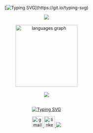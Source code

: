 <div align="center">
  
[![Typing SVG](https://readme-typing-svg.demolab.com?font=Montserrat&weight=700&size=34px&pause=1000&color=FFFFFF&center=true&vCenter=true&width=728&height=41&lines=👋+Olá!+Meu+nome+é+Matheus%2C;👨‍💻+Desenvolvedor+de+Sistemas!)](https://git.io/typing-svg)

<img src="https://user-images.githubusercontent.com/73097560/115834477-dbab4500-a447-11eb-908a-139a6edaec5c.gif">

<br>
<br>

<img height="200em" src="https://github-readme-stats.vercel.app/api/top-langs/?username=mapompeo&locale=pt-br&layout=compact&theme=transparent&hide_border=true&title_color=FFF&text_color=FFF&bg_color=242938&border_radius=16" alt="languages graph"/>

<br>
<br>

  <a href="https://skillicons.dev">
    <img src="https://skillicons.dev/icons?i=cpp,js,nodejs,jest,mysql,git,github,figma"/>
  </a>
  
<br>
<br>

[![Typing SVG](https://readme-typing-svg.demolab.com?font=Montserrat&weight=700&size=20&pause=1000&color=FFFFFF&center=true&vCenter=true&width=728&height=41&lines=👇+Entre+em+contato;Vamos+conversar+🤝)](https://git.io/typing-svg)

<a href="mailto:matheuspompeo13@gmail.com" target="_blank" rel="noopener noreferrer">
  <img src="https://img.shields.io/static/v1?message=Gmail&logo=gmail&label=&color=D14836&logoColor=white&labelColor=&style=for-the-badge" height="35" alt="gmail logo"/>
</a>
<a href="http://linkedin.com/in/matheuspompeo" target="_blank" rel="noopener noreferrer">
  <img src="https://img.shields.io/static/v1?message=LinkedIn&logo=linkedin&label=&color=0077B5&logoColor=white&labelColor=&style=for-the-badge" height="35" alt="linkedin logo"/>
</a>


<img src="https://user-images.githubusercontent.com/73097560/115834477-dbab4500-a447-11eb-908a-139a6edaec5c.gif">

</div>
